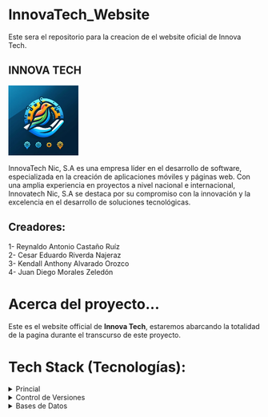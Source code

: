 # InnovaTech_Website
Este sera el repositorio para la creacion de el website oficial de Innova Tech.

## INNOVA TECH

 <img src="IMG-20240223-WA0003.jpg" alt="logo" width="140"  height="auto" />

InnovaTech Nic, S.A es una empresa líder en el desarrollo de software, especializada en la creación de aplicaciones móviles y páginas web. Con una amplia experiencia en proyectos a nivel nacional e internacional, Innovatech Nic, S.A se destaca por su compromiso con la innovación y la excelencia en el desarrollo de soluciones tecnológicas.


## Creadores:

1- Reynaldo Antonio Castaño Ruíz <br/>
2- Cesar Eduardo Riverda Najeraz <br/>
3- Kendall Anthony Alvarado Orozco <br/>
4- Juan Diego Morales Zeledón <br/>


# Acerca del proyecto...

Este es el website official de  <strong>Innova Tech</strong>, estaremos abarcando la totalidad de la pagina durante el transcurso de este proyecto.


# Tech Stack (Tecnologías):

<details>
    <summary>Princial</summary>
    <ul class="lista_tecnololgia">
        <li class="lista__item">
        HTML5
        </li>
        <li class="lista__item">
        CSS3
        </li>
        <li class="lista__item">
        JavaScript
        </li>
    </ul>
</details>

<details>
    <summary>Control de Versiones</summary>
    <ul class="lista_tecnololgia">
        <li class="lista__item">
        Git / Github
        </li>
    </ul>
</details>

<details>
    <summary>Bases de Datos</summary>
    <ul class="lista_tecnololgia">
        <li class="lista__item">
        MySQL 
        </li>
    </ul>
</details>